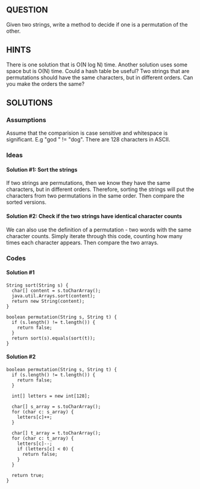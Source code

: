 ## QUESTION
Given two strings, write a method to decide if one is a permutation of the other.

## HINTS
There is one solution that is O(N log N) time. Another solution uses some space but is O(N) time.
Could a hash table be useful?
Two strings that are permutations should have the same characters, but in different orders. Can you make the orders the same?

## SOLUTIONS
### Assumptions
Assume that the comparision is case sensitive and whitespace is significant. E.g "god   " != "dog".
There are 128 characters in ASCII.

### Ideas
#### Solution #1: Sort the strings
If two strings are permutations, then we know they have the same characters, but in different orders. Therefore, sorting the strings will put the characters from two permutations in the same order. Then compare the sorted versions.

#### Solution #2: Check if the two strings have identical character counts
We can also use the definition of a permutation - two words with the same character counts. Simply iterate through this code, counting how many times each character appears. Then compare the two arrays.

### Codes
#### Solution #1
    String sort(String s) {
      char[] content = s.toCharArray();
      java.util.Arrays.sort(content);
      return new String(content);
    }
    
    boolean permutation(String s, String t) {
      if (s.length() != t.length()) {
        return false;
      }
      return sort(s).equals(sort(t));
    }

#### Solution #2
    boolean permutation(String s, String t) {
      if (s.length() != t.length()) {
        return false;
      }
      
      int[] letters = new int[128];
      
      char[] s_array = s.toCharArray();
      for (char c: s_array) {
        letters[c]++;
      }
      
      char[] t_array = t.toCharArray();
      for (char c: t_array) {
        letters[c]--;
        if (letters[c] < 0) {
          return false;
        }
      }
      
      return true;
    }

